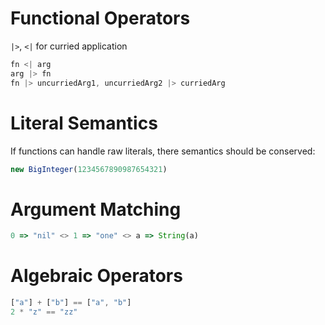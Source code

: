 # Functional Operators
`|>`, `<|` for curried application

```js
fn <| arg
arg |> fn
fn |> uncurriedArg1, uncurriedArg2 |> curriedArg
```

# Literal Semantics
If functions can handle raw literals, there semantics should be conserved:

```js
new BigInteger(1234567890987654321)
```

# Argument Matching

```js
0 => "nil" <> 1 => "one" <> a => String(a)
```

# Algebraic Operators

```js
["a"] + ["b"] == ["a", "b"]
2 * "z" == "zz"
```
